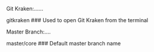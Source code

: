 Git Kraken:......

gitkraken ### Used to open Git Kraken from the terminal

Master Branch:....

master/core ### Default master branch name
